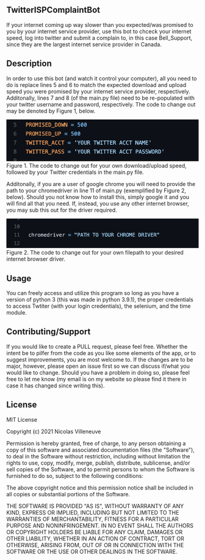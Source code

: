 ## TwitterISPComplaintBot
If your internet coming up way slower than you expected/was promised to you by your internet service provider, use this bot to chceck your internet speed, log into twitter and submit a complain to, in this case Bell_Support, since they are the largest internet service provider in Canada. 

## Description
In order to use this bot (and watch it control your computer), all you need to do is replace lines 5 and 6 to match the expected download and upload speed you were promised by your internet service provider, respectively. Additonally, lines 7 and 8 (of the main.py file) need to be re-populated with your twitter username and password, respectively. The code to change out may be denoted by Figure 1, below. 

<img src="https://github.com/nicolasvilleneuve/TwitterISPComplaintBot/blob/main/figures/Figure1.png" alt="Figure 1"> 
Figure 1. The code to change out for your own download/upload speed, followed by your Twitter credentials in the main.py file. 

Additonally, if you are a user of google chrome you will need to provide the path to your chromedriver in line 11 of main.py (exemplified by Figure 2, below). Should you not know how to install this, simply google it and you will find all that you need. If, instead, you use any other internet browser, you may sub this out for the driver required. 

<img src="https://github.com/nicolasvilleneuve/TwitterISPComplaintBot/blob/main/figures/Figure2.png" alt="Figure 2"> 
Figure 2. The code to change out for your own filepath to your desired internet browser driver.  

## Usage
You can freely access and utilize this program so long as you have a version of python 3 (this was made in python 3.9.1), the proper credentials to access Twtiter (with your login credentials), the selenium, and the time module. 


## Contributing/Support 
If you would like to create a PULL request, please feel free. Whether the intent be to pilfer from the code as you like some elements of the app, or to suggest improvements, you are most welcome to. If the changes are to be major, however, please open an issue first so we can discuss if/what you would like to change. Should you have a problem in doing so, please feel free to let me know (my email is on my website so please find it there in case it has changed since writing this).

## License

MIT License

Copyright (c) 2021 Nicolas Villeneuve

Permission is hereby granted, free of charge, to any person obtaining a copy of this software and associated documentation files (the "Software"), to deal in the Software without restriction, including without limitation the rights to use, copy, modify, merge, publish, distribute, sublicense, and/or sell copies of the Software, and to permit persons to whom the Software is furnished to do so, subject to the following conditions:

The above copyright notice and this permission notice shall be included in all copies or substantial portions of the Software.

THE SOFTWARE IS PROVIDED "AS IS", WITHOUT WARRANTY OF ANY KIND, EXPRESS OR IMPLIED, INCLUDING BUT NOT LIMITED TO THE WARRANTIES OF MERCHANTABILITY, FITNESS FOR A PARTICULAR PURPOSE AND NONINFRINGEMENT. IN NO EVENT SHALL THE AUTHORS OR COPYRIGHT HOLDERS BE LIABLE FOR ANY CLAIM, DAMAGES OR OTHER LIABILITY, WHETHER IN AN ACTION OF CONTRACT, TORT OR OTHERWISE, ARISING FROM, OUT OF OR IN CONNECTION WITH THE SOFTWARE OR THE USE OR OTHER DEALINGS IN THE SOFTWARE.
